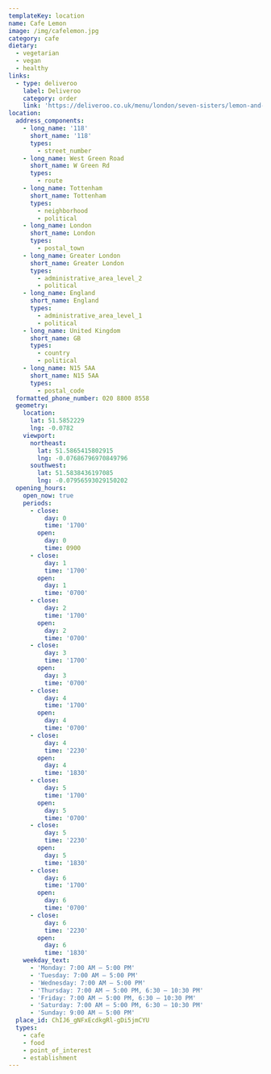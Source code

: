```yaml
---
templateKey: location
name: Cafe Lemon
image: /img/cafelemon.jpg
category: cafe
dietary:
  - vegetarian
  - vegan
  - healthy
links:
  - type: deliveroo
    label: Deliveroo
    category: order
    link: 'https://deliveroo.co.uk/menu/london/seven-sisters/lemon-and-veg'
location:
  address_components:
    - long_name: '118'
      short_name: '118'
      types:
        - street_number
    - long_name: West Green Road
      short_name: W Green Rd
      types:
        - route
    - long_name: Tottenham
      short_name: Tottenham
      types:
        - neighborhood
        - political
    - long_name: London
      short_name: London
      types:
        - postal_town
    - long_name: Greater London
      short_name: Greater London
      types:
        - administrative_area_level_2
        - political
    - long_name: England
      short_name: England
      types:
        - administrative_area_level_1
        - political
    - long_name: United Kingdom
      short_name: GB
      types:
        - country
        - political
    - long_name: N15 5AA
      short_name: N15 5AA
      types:
        - postal_code
  formatted_phone_number: 020 8800 8558
  geometry:
    location:
      lat: 51.5852229
      lng: -0.0782
    viewport:
      northeast:
        lat: 51.5865415802915
        lng: -0.07686796970849796
      southwest:
        lat: 51.5838436197085
        lng: -0.07956593029150202
  opening_hours:
    open_now: true
    periods:
      - close:
          day: 0
          time: '1700'
        open:
          day: 0
          time: 0900
      - close:
          day: 1
          time: '1700'
        open:
          day: 1
          time: '0700'
      - close:
          day: 2
          time: '1700'
        open:
          day: 2
          time: '0700'
      - close:
          day: 3
          time: '1700'
        open:
          day: 3
          time: '0700'
      - close:
          day: 4
          time: '1700'
        open:
          day: 4
          time: '0700'
      - close:
          day: 4
          time: '2230'
        open:
          day: 4
          time: '1830'
      - close:
          day: 5
          time: '1700'
        open:
          day: 5
          time: '0700'
      - close:
          day: 5
          time: '2230'
        open:
          day: 5
          time: '1830'
      - close:
          day: 6
          time: '1700'
        open:
          day: 6
          time: '0700'
      - close:
          day: 6
          time: '2230'
        open:
          day: 6
          time: '1830'
    weekday_text:
      - 'Monday: 7:00 AM – 5:00 PM'
      - 'Tuesday: 7:00 AM – 5:00 PM'
      - 'Wednesday: 7:00 AM – 5:00 PM'
      - 'Thursday: 7:00 AM – 5:00 PM, 6:30 – 10:30 PM'
      - 'Friday: 7:00 AM – 5:00 PM, 6:30 – 10:30 PM'
      - 'Saturday: 7:00 AM – 5:00 PM, 6:30 – 10:30 PM'
      - 'Sunday: 9:00 AM – 5:00 PM'
  place_id: ChIJ6_gNFxEcdkgRl-gDi5jmCYU
  types:
    - cafe
    - food
    - point_of_interest
    - establishment
---
```

